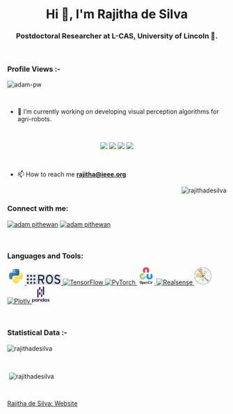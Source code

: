 <h1 align="center">Hi 👋, I'm Rajitha de Silva</h1>
<h3 align="center">Postdoctoral Researcher at L-CAS, University of Lincoln 🤖.</h3>

<br>

<p align="right"> <h3>Profile Views :-</h3> <img src="https://komarev.com/ghpvc/?username=rajithadesilva&label=Profile%20views&color=0e75b6&style=flat"
    alt="adam-pw" /> 
  </p>

<br>




- 🌱 I’m currently working on developing visual perception algorithms for agri-robots.
<br>
<p align="center">
  <img src="https://github.com/rajithadesilva/rajithadesilva/blob/main/gif/rds1.gif" width="200"/>
  <img src="https://github.com/rajithadesilva/rajithadesilva/blob/main/gif/rds2.gif" width="200"/>
  <img src="https://github.com/rajithadesilva/rajithadesilva/blob/main/gif/rds3.gif" width="200"/>
  <img src="https://github.com/rajithadesilva/rajithadesilva/blob/main/gif/rds4.gif" width="200"/>
</p>
<br>

- 📫 How to reach me **rajitha@ieee.org**

<p><img align="right" src="https://github.com/Adam-pw/Adam-pw/blob/main/animation_500_kxa883sd.gif" alt="rajithadesilva" /></p>
<br>
<h3 align="left">Connect with me:</h3>
<p align="left">
  <a href="https://www.linkedin.com/in/rajithadesilva/" target="blank"><img align="center"
      src="https://raw.githubusercontent.com/rahuldkjain/github-profile-readme-generator/master/src/images/icons/Social/linked-in-alt.svg"
      alt="adam pithewan" height="30" width="40" /></a>
  <a href="https://scholar.google.com/citations?user=ymXP0CAAAAAJ&hl=en" target="blank"><img align="center"
      src="https://upload.wikimedia.org/wikipedia/commons/c/c7/Google_Scholar_logo.svg"
      alt="adam pithewan" height="30" width="40" /></a>
</p>

<br>

<h3 align="left">Languages and Tools:</h3>
<p align="left">  <a href="https://www.python.org" target="_blank" rel="noreferrer"> <img
      src="https://raw.githubusercontent.com/devicons/devicon/master/icons/python/python-original.svg" alt="python"
      width="40" height="40" /> </a> <a href="https://www.ros.org" target="_blank" rel="noreferrer"> <img
      src="https://raw.githubusercontent.com/rajithadesilva/rajithadesilva/refs/heads/main/logos/ros_icon.png" alt="ros"
      width="80" height="24" /> </a> <a href="https://www.tensorflow.org/" target="_blank" rel="noreferrer"> <img
      src="https://www.gstatic.com/devrel-devsite/prod/va55008f56463f12ba1a0c4ec3fdc81dac4d4d331f95ef7b209d2570e7d9e879b/tensorflow/images/lockup.svg" alt="TensorFlow"
      width="80" height="24" /> </a> <a href="https://pytorch.org/" target="_blank" rel="noreferrer"> <img
      src="https://upload.wikimedia.org/wikipedia/commons/thumb/0/04/PyTorch_logo_white.svg/512px-PyTorch_logo_white.svg.png?20200318225814" alt="PyTorch"
      width="60" height="20" /> </a> <a href="https://opencv.org/" target="_blank" rel="noreferrer"> <img
      src="https://raw.githubusercontent.com/devicons/devicon/refs/heads/master/icons/opencv/opencv-original-wordmark.svg" alt="OpenCV"
      width="40" height="40" /> </a> <a href="https://www.intelrealsense.com/" target="_blank" rel="noreferrer"> <img
      src="https://avatars.githubusercontent.com/u/14095512?s=280&v=4" alt="Realsense"
      width="40" height="40" /> </a> <a href="https://matplotlib.org/" target="_blank" rel="noreferrer"> <img
      src="https://raw.githubusercontent.com/devicons/devicon/refs/heads/master/icons/matplotlib/matplotlib-original.svg" alt="Matplotlib"
      width="40" height="40" /> </a> <a href="https://plotly.com/" target="_blank" rel="noreferrer"> <img
      src="https://avatars.githubusercontent.com/u/5997976?v=4" alt="Plotly"
      width="40" height="40" /> </a> <a href="https://pandas.pydata.org/" target="_blank" rel="noreferrer"> <img
      src="https://raw.githubusercontent.com/devicons/devicon/refs/heads/master/icons/pandas/pandas-original-wordmark.svg" alt="Pandas"
      width="40" height="40" /> </a> </p>  
<br>

<h3>Statistical Data :-</h3>
<p><img align="center"
    src="https://github-readme-stats.vercel.app/api/top-langs?username=rajithadesilva&show_icons=true&locale=en&bg_color=0d1117&text_color=ffffff&layout=compact"
    alt="rajithadesilva" 
    bg_color=#808080/></p>

<br>

<p>&nbsp;<img align="center" src="https://github-readme-stats.vercel.app/api?username=rajithadesilva&show_icons=true&locale=en&bg_color=0d1117&text_color=ffffff&repo=convoychat"
    alt="rajithadesilva" /></p>

<br>
    
[Rajitha de Silva: Website](https://rajithadesilva.github.io/)
